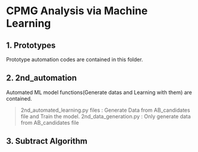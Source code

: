 CPMG Analysis via Machine Learning
==================================

## 1. Prototypes
Prototype automation codes are contained in this folder. 

## 2. 2nd_automation
Automated ML model functions(Generate datas and Learning with them) are contained.
>2nd_automated_learning.py files
 : Generate Data from AB_candidates file and Train the model.
>2nd_data_generation.py
 : Only generate data from AB_candidates file
      
## 3. Subtract Algorithm
